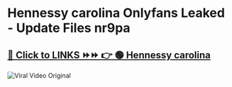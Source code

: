 
 # Hennessy carolina Onlyfans Leaked - Update Files nr9pa

## <h2><a href="https://clipsfans.com/Hennessy_carolina&ref=git">🔗 Click to LINKS ⏩⏩ 👉 🟢 Hennessy carolina </a></h2>

<a href="https://clipsfans.com/Hennessy_carolina&ref=git" rel="nofollow" data-target="animated-image.originalLink"><img src="https://i.ibb.co.com/xMMVF88/686577567.gif" alt="Viral Video Original" style="max-width: 100%; display: inline-block;" data-target="animated-image.originalImage"></a>

